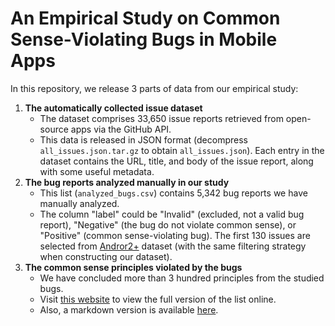 # An Empirical Study on Common Sense-Violating Bugs in Mobile Apps

In this repository, we release 3 parts of data from our empirical study:

1. **The automatically collected issue dataset**
   - The dataset comprises 33,650 issue reports retrieved from open-source apps via the GitHub API.
   - This data is released in JSON format (decompress `all_issues.json.tar.gz` to obtain `all_issues.json`). Each entry in the dataset contains the URL, title, and body of the issue report, along with some useful metadata.
2. **The bug reports analyzed manually in our study**
   - This list (`analyzed_bugs.csv`) contains 5,342 bug reports we have manually analyzed.
   - The column "label" could be "Invalid" (excluded, not a valid bug report), "Negative" (the bug do not violate common sense), or "Positive" (common sense-violating bug). The first 130 issues are selected from [Andror2+](https://github.com/se-umn/2022_saner_bug_report_reproduction_study) dataset (with the same filtering strategy when constructing our dataset).
3. **The common sense principles violated by the bugs**
   - We have concluded more than 3 hundred principles from the studied bugs. 
   - Visit [this website](https://se-research-bugs.github.io/) to view the full version of the list online.
   - Also, a markdown version is available [here](principles.md).

